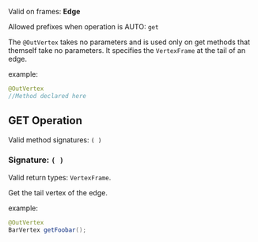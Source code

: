 Valid on frames: **Edge**

Allowed prefixes when operation is AUTO: `get`

The `@OutVertex` takes no parameters and is used only on get methods that themself take no parameters. It specifies the
`VertexFrame` at the tail of an edge.

example:

```java
@OutVertex
//Method declared here
```


## GET Operation

Valid method signatures: `( )`


### Signature: `( )`

Valid return types: `VertexFrame`.

Get the tail vertex of the edge.

example:

```java
@OutVertex
BarVertex getFoobar();
```
